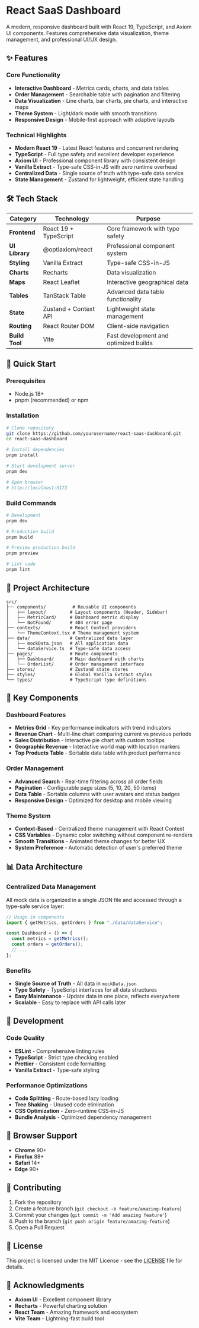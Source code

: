 # React SaaS Dashboard

A modern, responsive dashboard built with React 19, TypeScript, and Axiom UI components. Features comprehensive data visualization, theme management, and professional UI/UX design.

## ✨ Features

### **Core Functionality**

- **Interactive Dashboard** - Metrics cards, charts, and data tables
- **Order Management** - Searchable table with pagination and filtering
- **Data Visualization** - Line charts, bar charts, pie charts, and interactive maps
- **Theme System** - Light/dark mode with smooth transitions
- **Responsive Design** - Mobile-first approach with adaptive layouts

### **Technical Highlights**

- **Modern React 19** - Latest React features and concurrent rendering
- **TypeScript** - Full type safety and excellent developer experience
- **Axiom UI** - Professional component library with consistent design
- **Vanilla Extract** - Type-safe CSS-in-JS with zero runtime overhead
- **Centralized Data** - Single source of truth with type-safe data service
- **State Management** - Zustand for lightweight, efficient state handling

## 🛠️ Tech Stack

| Category       | Technology            | Purpose                               |
| -------------- | --------------------- | ------------------------------------- |
| **Frontend**   | React 19 + TypeScript | Core framework with type safety       |
| **UI Library** | @optiaxiom/react      | Professional component system         |
| **Styling**    | Vanilla Extract       | Type-safe CSS-in-JS                   |
| **Charts**     | Recharts              | Data visualization                    |
| **Maps**       | React Leaflet         | Interactive geographical data         |
| **Tables**     | TanStack Table        | Advanced data table functionality     |
| **State**      | Zustand + Context API | Lightweight state management          |
| **Routing**    | React Router DOM      | Client-side navigation                |
| **Build Tool** | Vite                  | Fast development and optimized builds |

## 🚀 Quick Start

### **Prerequisites**

- Node.js 18+
- pnpm (recommended) or npm

### **Installation**

```bash
# Clone repository
git clone https://github.com/yourusername/react-saas-dashboard.git
cd react-saas-dashboard

# Install dependencies
pnpm install

# Start development server
pnpm dev

# Open browser
# http://localhost:5173
```

### **Build Commands**

```bash
# Development
pnpm dev

# Production build
pnpm build

# Preview production build
pnpm preview

# Lint code
pnpm lint
```

## 📁 Project Architecture

```
src/
├── components/          # Reusable UI components
│   ├── layout/         # Layout components (Header, Sidebar)
│   ├── MetricCard/     # Dashboard metric display
│   └── NotFound/       # 404 error page
├── contexts/           # React Context providers
│   └── ThemeContext.tsx # Theme management system
├── data/               # Centralized data layer
│   ├── mockData.json   # All application data
│   └── dataService.ts  # Type-safe data access
├── pages/              # Route components
│   ├── Dashboard/      # Main dashboard with charts
│   └── OrderList/      # Order management interface
├── stores/             # Zustand state stores
├── styles/             # Global Vanilla Extract styles
└── types/              # TypeScript type definitions
```

## 🎨 Key Components

### **Dashboard Features**

- **Metrics Grid** - Key performance indicators with trend indicators
- **Revenue Chart** - Multi-line chart comparing current vs previous periods
- **Sales Distribution** - Interactive pie chart with custom tooltips
- **Geographic Revenue** - Interactive world map with location markers
- **Top Products Table** - Sortable data table with product performance

### **Order Management**

- **Advanced Search** - Real-time filtering across all order fields
- **Pagination** - Configurable page sizes (5, 10, 20, 50 items)
- **Data Table** - Sortable columns with user avatars and status badges
- **Responsive Design** - Optimized for desktop and mobile viewing

### **Theme System**

- **Context-Based** - Centralized theme management with React Context
- **CSS Variables** - Dynamic color switching without component re-renders
- **Smooth Transitions** - Animated theme changes for better UX
- **System Preference** - Automatic detection of user's preferred theme

## 📊 Data Architecture

### **Centralized Data Management**

All mock data is organized in a single JSON file and accessed through a type-safe service layer:

```typescript
// Usage in components
import { getMetrics, getOrders } from "./data/dataService";

const Dashboard = () => {
  const metrics = getMetrics();
  const orders = getOrders();
  // ...
};
```

### **Benefits**

- **Single Source of Truth** - All data in `mockData.json`
- **Type Safety** - TypeScript interfaces for all data structures
- **Easy Maintenance** - Update data in one place, reflects everywhere
- **Scalable** - Easy to replace with API calls later

## 🔧 Development

### **Code Quality**

- **ESLint** - Comprehensive linting rules
- **TypeScript** - Strict type checking enabled
- **Prettier** - Consistent code formatting
- **Vanilla Extract** - Type-safe styling

### **Performance Optimizations**

- **Code Splitting** - Route-based lazy loading
- **Tree Shaking** - Unused code elimination
- **CSS Optimization** - Zero-runtime CSS-in-JS
- **Bundle Analysis** - Optimized dependency management

## 📱 Browser Support

- **Chrome** 90+
- **Firefox** 88+
- **Safari** 14+
- **Edge** 90+

## 🤝 Contributing

1. Fork the repository
2. Create a feature branch (`git checkout -b feature/amazing-feature`)
3. Commit your changes (`git commit -m 'Add amazing feature'`)
4. Push to the branch (`git push origin feature/amazing-feature`)
5. Open a Pull Request

## 📄 License

This project is licensed under the MIT License - see the [LICENSE](LICENSE) file for details.

## 🙏 Acknowledgments

- **Axiom UI** - Excellent component library
- **Recharts** - Powerful charting solution
- **React Team** - Amazing framework and ecosystem
- **Vite Team** - Lightning-fast build tool

